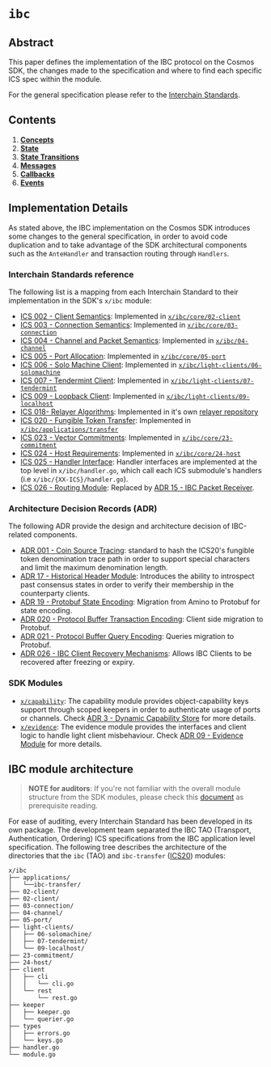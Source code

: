 <!--
order: 0
title: IBC Overview
parent:
  title: "ibc"
-->

# `ibc`

## Abstract

This paper defines the implementation of the IBC protocol on the Cosmos SDK, the
changes made to the specification and where to find each specific ICS spec within
the module.

For the general specification please refer to the [Interchain Standards](https://github.com/cosmos/ics).

## Contents

1. **[Concepts](01_concepts.md)**
2. **[State](02_state.md)**
3. **[State Transitions](03_state_transitions.md)**
4. **[Messages](04_messages.md)**
5. **[Callbacks](05_callbacks.md)**
6. **[Events](06_events.md)**

## Implementation Details

As stated above, the IBC implementation on the Cosmos SDK introduces some changes
to the general specification, in order to avoid code duplication and to take
advantage of the SDK architectural components such as the `AnteHandler` and
transaction routing through `Handlers`.

### Interchain Standards reference

The following list is a mapping from each Interchain Standard to their implementation
in the SDK's `x/ibc` module:

* [ICS 002 - Client Semantics](https://github.com/cosmos/ics/tree/master/spec/ics-002-client-semantics): Implemented in [`x/ibc/core/02-client`](https://github.com/cosmos/tree/master/ibc/core/02-client)
* [ICS 003 - Connection Semantics](https://github.com/cosmos/ics/blob/master/spec/ics-003-connection-semantics): Implemented in [`x/ibc/core/03-connection`](https://github.com/cosmos/tree/master/ibc/core/03-connection)
* [ICS 004 - Channel and Packet Semantics](https://github.com/cosmos/ics/blob/master/spec/ics-004-channel-and-packet-semantics): Implemented in [`x/ibc/04-channel`](https://github.com/cosmos/tree/master/ibc/04-channel)
* [ICS 005 - Port Allocation](https://github.com/cosmos/ics/blob/master/spec/ics-005-port-allocation): Implemented in [`x/ibc/core/05-port`](https://github.com/cosmos/tree/master/ibc/core/05-port)
* [ICS 006 - Solo Machine Client](https://github.com/cosmos/ics/blob/master/spec/ics-006-solo-machine-client): Implemented in [`x/ibc/light-clients/06-solomachine`](https://github.com/cosmos/tree/master/ibc/solomachine)
* [ICS 007 - Tendermint Client](https://github.com/cosmos/ics/blob/master/spec/ics-007-tendermint-client): Implemented in [`x/ibc/light-clients/07-tendermint`](https://github.com/cosmos/tree/master/ibc/light-clients/07-tendermint)
* [ICS 009 - Loopback Client](https://github.com/cosmos/ics/blob/master/spec/ics-009-loopback-client):  Implemented in [`x/ibc/light-clients/09-localhost`](https://github.com/cosmos/tree/master/ibc/light-clients/09-localhost)
* [ICS 018- Relayer Algorithms](https://github.com/cosmos/ics/tree/master/spec/ics-018-relayer-algorithms): Implemented in it's own [relayer repository](https://github.com/cosmos/relayer)
* [ICS 020 - Fungible Token Transfer](https://github.com/cosmos/ics/tree/master/spec/ics-020-fungible-token-transfer): Implemented in [`x/ibc/applications/transfer`](https://github.com/cosmos/tree/master/ibc/applications/transfer)
* [ICS 023 - Vector Commitments](https://github.com/cosmos/ics/tree/master/spec/ics-023-vector-commitments): Implemented in [`x/ibc/core/23-commitment`](https://github.com/cosmos/tree/master/ibc/core/23-commitment)
* [ICS 024 - Host Requirements](https://github.com/cosmos/ics/tree/master/spec/ics-024-host-requirements): Implemented in [`x/ibc/core/24-host`](https://github.com/cosmos/tree/master/ibc/core/24-host)
* [ICS 025 - Handler Interface](https://github.com/cosmos/ics/tree/master/spec/ics-025-handler-interface): Handler interfaces are implemented at the top level in `x/ibc/handler.go`,
which call each ICS submodule's handlers (i.e `x/ibc/{XX-ICS}/handler.go`).
* [ICS 026 - Routing Module](https://github.com/cosmos/ics/blob/master/spec/ics-026-routing-module): Replaced by [ADR 15 - IBC Packet Receiver](../../../docs/architecture/adr-015-ibc-packet-receiver.md).

### Architecture Decision Records (ADR)

The following ADR provide the design and architecture decision of IBC-related components.

* [ADR 001 - Coin Source Tracing](../../../docs/architecture/adr-001-coin-source-tracing.md): standard to hash the ICS20's fungible token
denomination trace path in order to support special characters and limit the maximum denomination length.
* [ADR 17 - Historical Header Module](../../../docs/architecture/adr-017-historical-header-module.md): Introduces the ability to introspect past
consensus states in order to verify their membership in the counterparty clients.
* [ADR 19 - Protobuf State Encoding](../../../docs/architecture/adr-019-protobuf-state-encoding.md): Migration from Amino to Protobuf for state encoding.
* [ADR 020 - Protocol Buffer Transaction Encoding](./../../docs/architecture/adr-020-protobuf-transaction-encoding.md): Client side migration to Protobuf.
* [ADR 021 - Protocol Buffer Query Encoding](../../../docs/architecture/adr-020-protobuf-query-encoding.md): Queries migration to Protobuf.
* [ADR 026 - IBC Client Recovery Mechanisms](../../../docs/architecture/adr-026-ibc-client-recovery-mechanisms.md): Allows IBC Clients to be recovered after freezing or expiry.

### SDK Modules

* [`x/capability`](https://github.com/cosmos/tree/master/x/capability): The capability module provides object-capability keys support through scoped keepers in order to authenticate usage of ports or channels. Check [ADR 3 - Dynamic Capability Store](../../../docs/architecture/adr-003-dynamic-capability-store.md) for more details.
* [`x/evidence`](https://github.com/cosmos/tree/master/x/evidence): The evidence module provides the interfaces and client logic to handle light client misbehaviour. Check [ADR 09 - Evidence Module](../../../docs/architecture/adr-009-evidence-module.md) for more details.

## IBC module architecture

> **NOTE for auditors**: If you're not familiar with the overall module structure from
the SDK modules, please check this [document](../../../docs/building-modules/structure.md) as
prerequisite reading.

For ease of auditing, every Interchain Standard has been developed in its own
package. The development team separated the IBC TAO (Transport, Authentication, Ordering) ICS specifications from the IBC application level
specification. The following tree describes the architecture of the directories that
the `ibc` (TAO) and `ibc-transfer` ([ICS20](https://github.com/cosmos/ics/tree/master/spec/ics-020-fungible-token-transfer)) modules:

```shell
x/ibc
├── applications/
│   └──ibc-transfer/
├── 02-client/
├── 02-client/
├── 03-connection/
├── 04-channel/
├── 05-port/
├── light-clients/
│   ├── 06-solomachine/
│   ├── 07-tendermint/
│   └── 09-localhost/
├── 23-commitment/
├── 24-host/
├── client
│   ├── cli
│   │   └── cli.go
│   └── rest
│       └── rest.go
├── keeper
│   ├── keeper.go
│   └── querier.go
├── types
│   ├── errors.go
│   └── keys.go
├── handler.go
└── module.go
```
